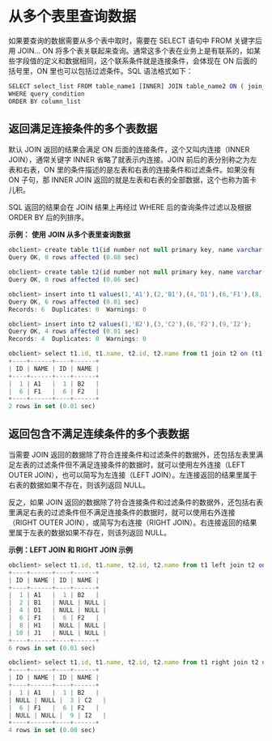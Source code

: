 从多个表里查询数据 
==============================

如果要查询的数据需要从多个表中取时，需要在 SELECT 语句中 FROM 关键字后用 JOIN... ON 将多个表关联起来查询。通常这多个表在业务上是有联系的，如某些字段值的定义和数据相同，这个联系条件就是连接条件，会体现在 ON 后面的括号里，ON 里也可以包括过滤条件。SQL 语法格式如下：

```javascript
SELECT select_list FROM table_name1 [INNER] JOIN table_name2 ON ( join_condition )
WHERE query_condition 
ORDER BY column_list
```

返回满足连接条件的多个表数据 
-----------------------

默认 JOIN 返回的结果会满足 ON 后面的连接条件，这个又叫内连接（INNER JOIN），通常关键字 INNER 省略了就表示内连接。JOIN 前后的表分别称之为左表和右表，ON 里的条件描述的是左表和右表的连接条件和过滤条件。如果没有ON 子句，那 INNER JOIN 返回的就是左表和右表的全部数据，这个也称为笛卡儿积。

SQL 返回的结果会在 JOIN 结果上再经过 WHERE 后的查询条件过滤以及根据 ORDER BY 后的列排序。

**示例：** **使用** **JOIN 从多个表里查询数据** 

```javascript
obclient> create table t1(id number not null primary key, name varchar(50));
Query OK, 0 rows affected (0.08 sec)

obclient> create table t2(id number not null primary key, name varchar(50));
Query OK, 0 rows affected (0.06 sec)

obclient> insert into t1 values(1,'A1'),(2,'B1'),(4,'D1'),(6,'F1'),(8,'H1'),(10,'J1');
Query OK, 6 rows affected (0.01 sec)
Records: 6  Duplicates: 0  Warnings: 0

obclient> insert into t2 values(1,'B2'),(3,'C2'),(6,'F2'),(9,'I2');
Query OK, 4 rows affected (0.01 sec)
Records: 4  Duplicates: 0  Warnings: 0

obclient> select t1.id, t1.name, t2.id, t2.name from t1 join t2 on (t1.id=t2.id) ;
+----+------+----+------+
| ID | NAME | ID | NAME |
+----+------+----+------+
|  1 | A1   |  1 | B2   |
|  6 | F1   |  6 | F2   |
+----+------+----+------+
2 rows in set (0.01 sec)
```

返回包含不满足连续条件的多个表数据 
--------------------------

当需要 JOIN 返回的数据除了符合连接条件和过滤条件的数据外，还包括左表里满足左表的过滤条件但不满足连接条件的数据时，就可以使用左外连接（LEFT OUTER JOIN），也可以简写为左连接（LEFT JOIN）。左连接返回的结果里属于右表的数据如果不存在，则该列返回 NULL。

反之，如果 JOIN 返回的数据除了符合连接条件和过滤条件的数据外，还包括右表里满足右表的过滤条件但不满足连接条件的数据时，就可以使用右外连接（RIGHT OUTER JOIN），或简写为右连接（RIGHT JOIN）。右连接返回的结果里属于左表的数据如果不存在，则该列返回 NULL。

**示例：LEFT JOIN 和 RIGHT JOIN 示例** 

```javascript
obclient> select t1.id, t1.name, t2.id, t2.name from t1 left join t2 on (t1.id=t2.id) ;
+----+------+----+------+
| ID | NAME | ID | NAME |
+----+------+----+------+
|  1 | A1   |  1 | B2   |
|  2 | B1   | NULL | NULL |
|  4 | D1   | NULL | NULL |
|  6 | F1   |  6 | F2   |
|  8 | H1   | NULL | NULL |
| 10 | J1   | NULL | NULL |
+----+------+----+------+
6 rows in set (0.01 sec)

obclient> select t1.id, t1.name, t2.id, t2.name from t1 right join t2 on (t1.id=t2.id) ;
+----+------+----+------+
| ID | NAME | ID | NAME |
+----+------+----+------+
|  1 | A1   |  1 | B2   |
| NULL | NULL |  3 | C2   |
|  6 | F1   |  6 | F2   |
| NULL | NULL |  9 | I2   |
+----+------+----+------+
4 rows in set (0.00 sec)
```
